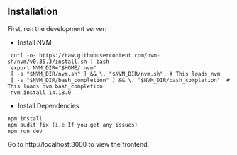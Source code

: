 ## Installation


First, run the development server:

* Install NVM
```
 curl -o- https://raw.githubusercontent.com/nvm-sh/nvm/v0.35.3/install.sh | bash
 export NVM_DIR="$HOME/.nvm"
 [ -s "$NVM_DIR/nvm.sh" ] && \. "$NVM_DIR/nvm.sh"  # This loads nvm
 [ -s "$NVM_DIR/bash_completion" ] && \. "$NVM_DIR/bash_completion"  # This loads nvm bash_completion
 nvm install 14.18.0

```
* Install Dependencies
```
npm install 
npm audit fix (i.e If you get any issues)
npm run dev
```

Go to http://localhost:3000 to view the frontend.
